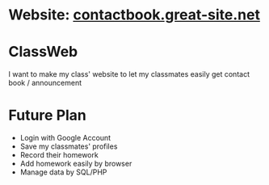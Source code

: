 # Website: [contactbook.great-site.net](https://contactbook.great-site.net)
# ClassWeb
I want to make my class' website to let my classmates easily get contact book / announcement
# Future Plan
- Login with Google Account
- Save my classmates' profiles
- Record their homework
- Add homework easily by browser
- Manage data by SQL/PHP
